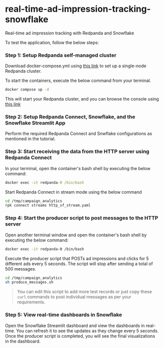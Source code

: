 # real-time-ad-impression-tracking-snowflake
Real-time ad impression tracking with Redpanda and Snowflake

To test the application, follow the below steps:

### Step 1: Setup Redpanda self-managed cluster
Download docker-compose.yml using [this link](https://docs.redpanda.com/current/get-started/_attachments/single-broker/docker-compose.yml) to set up a single-node Redpanda cluster. 

To start the containers, execute the below command from your terminal.
```bash
docker compose up -d
```

This will start your Redpanda cluster, and you can browse the console using [this link](https://localhost:8080/overview)


### Step 2: Setup Redpanda Connect, Snowflake, and the Snowflake Streamlit App
Perform the required Redpanda Connect and Snwflake configurations as mentioned in the tutorial.

### Step 3: Start receiving the data from the HTTP server using Redpanda Connect
In your terminal, open the container's bash shell by executing the below command:
```bat
docker exec -it redpanda-0 /bin/bash
```

Start Redpanda Connect in stream mode using the below command
```bash
cd /tmp/campaign_analytics
rpk connect streams http_sf_stream.yaml
```

### Step 4: Start the producer script to post messages to the HTTP server
Open another terminal window and open the container's bash shell by executing the below command: 

```bash
docker exec -it redpanda-0 /bin/bash
```

Execute the producer script that POSTs ad impressions and clicks for 5 different ads every 5 seconds. 
The script will stop after sending a total of 500 messages.
```bash
cd /tmp/campaign_analytics
sh produce_messages.sh
```
>You can edit this script to add more test records or just copy these `curl` commands to post individual messages as per your requirements.

### Step 5: View real-time dashboards in Snowflake
Open the Snowflake Streamlit dashboard and view the dashboards in real-time. You can refresh it to see the updates as they change every 5 seconds.
Once the producer script is completed, you will see the final visualizations in the dashboard.


